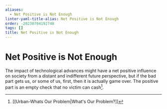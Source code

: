 ```yaml
---
aliases:
  - Net Positive is Not Enough
linter-yaml-title-alias: Net Positive is Not Enough
order: -20230704192748
tags: []
title: Net Positive is Not Enough
---
```


# Net Positive is Not Enough

The impact of technological advances might have a net positive influence on society from a distant and indifferent future perspective, but if the bad part gets us, or some of us, first, then it is actually game over. The positive part is an empty check that no victim can cash[^1].

[^1]: [[Urban-Whats Our Problem|What's Our Problem?]]